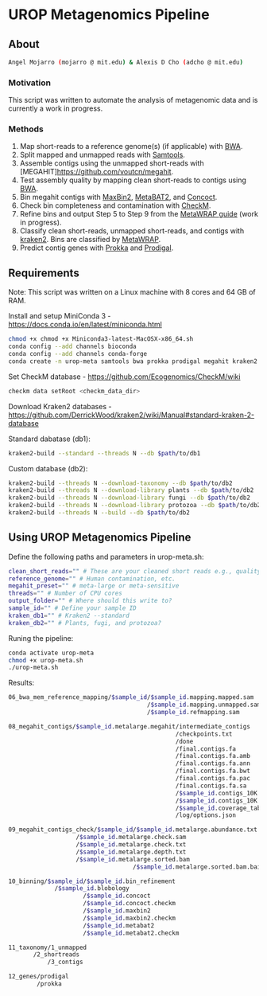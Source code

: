 # UROP Metagenomics Pipeline
 
## About
``` bash
Angel Mojarro (mojarro @ mit.edu) & Alexis D Cho (adcho @ mit.edu)
```
### Motivation

This script was written to automate the analysis of metagenomic data and is currently a work in progress. 

### Methods

1. Map short-reads to a reference genome(s) (if applicable) with [BWA](https://github.com/lh3/bwa).
2. Split mapped and unmapped reads with [Samtools](https://github.com/samtools/samtools).
3. Assemble contigs using the unmapped short-reads with [MEGAHIT]https://github.com/voutcn/megahit.
4. Test assembly quality by mapping clean short-reads to contigs using [BWA](https://github.com/lh3/bwa).
5. Bin megahit contigs with [MaxBin2](https://sourceforge.net/projects/maxbin2/), [MetaBAT2](https://bitbucket.org/berkeleylab/metabat/src/master/), and [Concoct](https://github.com/BinPro/CONCOCT).
6. Check bin completeness and contamination with [CheckM](https://github.com/Ecogenomics/CheckM).
7. Refine bins and output Step 5 to Step 9 from the [MetaWRAP guide](https://github.com/bxlab/metaWRAP/blob/master/Usage_tutorial.md) (work in progress).
8. Classify clean short-reads, unmapped short-reads, and contigs with [kraken2](https://github.com/DerrickWood/kraken2). Bins are classified by [MetaWRAP](https://github.com/bxlab/metaWRAP).
9. Predict contig genes with [Prokka](https://github.com/tseemann/prokka) and [Prodigal](https://github.com/hyattpd/Prodigal).

## Requirements
Note: This script was written on a Linux machine with 8 cores and 64 GB of RAM.

Install and setup MiniConda 3 - https://docs.conda.io/en/latest/miniconda.html
``` bash
chmod +x chmod +x Miniconda3-latest-MacOSX-x86_64.sh
conda config --add channels bioconda
conda config --add channels conda-forge
conda create -n urop-meta samtools bwa prokka prodigal megahit kraken2 maxbin2 openjdk metabat2 checkm-genome concoct
```

Set CheckM database - https://github.com/Ecogenomics/CheckM/wiki
``` bash
checkm data setRoot <checkm_data_dir>
```

Download Kraken2 databases - https://github.com/DerrickWood/kraken2/wiki/Manual#standard-kraken-2-database

Standard dabatase (db1):
``` bash
kraken2-build --standard --threads N --db $path/to/db1
```

Custom database (db2):
``` bash
kraken2-build --threads N --download-taxonomy --db $path/to/db2
kraken2-build --threads N --download-library plants --db $path/to/db2
kraken2-build --threads N --download-library fungi --db $path/to/db2
kraken2-build --threads N --download-library protozoa --db $path/to/db2
kraken2-build --threads N --build --db $path/to/db2
```

## Using UROP Metagenomics Pipeline
Define the following paths and parameters in urop-meta.sh:
``` bash
clean_short_reads="" # These are your cleaned short reads e.g., quality filtered and adapters have been removed
reference_genome="" # Human contamination, etc.
megahit_preset="" # meta-large or meta-sensitive
threads="" # Number of CPU cores
output_folder="" # Where should this write to?
sample_id="" # Define your sample ID
kraken_db1="" # Kraken2 --standard
kraken_db2="" # Plants, fugi, and protozoa?
```
Runing the pipeline:
``` bash
conda activate urop-meta
chmod +x urop-meta.sh
./urop-meta.sh
```
Results:
``` bash
06_bwa_mem_reference_mapping/$sample_id/$sample_id.mapping.mapped.sam
                                       /$sample_id.mapping.unmapped.sam
                                       /$sample_id.refmapping.sam

08_megahit_contigs/$sample_id.metalarge.megahit/intermediate_contigs
                                               /checkpoints.txt
                                               /done
                                               /final.contigs.fa
                                               /final.contigs.fa.amb
                                               /final.contigs.fa.ann
                                               /final.contigs.fa.bwt
                                               /final.contigs.fa.pac
                                               /final.contigs.fa.sa
                                               /$sample_id.contigs_10K.bed
                                               /$sample_id.contigs_10K.fa
                                               /$sample_id.coverage_table.tsv
                                               /log/options.json

09_megahit_contigs_check/$sample_id/$sample_id.metalarge.abundance.txt
				   /$sample_id.metalarge.check.sam
				   /$sample_id.metalarge.check.txt
				   /$sample_id.metalarge.depth.txt
				   /$sample_id.metalarge.sorted.bam
                                   /$sample_id.metalarge.sorted.bam.bai

10_binning/$sample_id/$sample_id.bin_refinement
		     /$sample_id.blobology
                     /$sample_id.concoct
                     /$sample_id.concoct.checkm
                     /$sample_id.maxbin2
                     /$sample_id.maxbin2.checkm
                     /$sample_id.metabat2
                     /$sample_id.metabat2.checkm

11_taxonomy/1_unmapped
	   /2_shortreads
           /3_contigs

12_genes/prodigal
        /prokka
```
